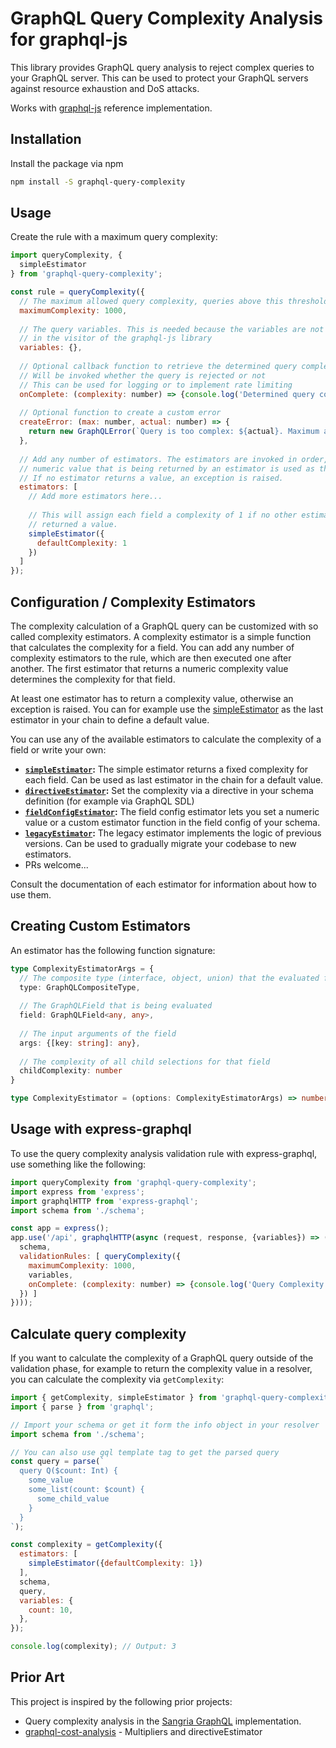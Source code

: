 # GraphQL Query Complexity Analysis for graphql-js

This library provides GraphQL query analysis to reject complex queries to your GraphQL server.
This can be used to protect your GraphQL servers against resource exhaustion and DoS attacks.

Works with [graphql-js](https://github.com/graphql/graphql-js) reference implementation. 


## Installation

Install the package via npm 

```bash
npm install -S graphql-query-complexity
```

## Usage

Create the rule with a maximum query complexity:

```javascript
import queryComplexity, {
  simpleEstimator
} from 'graphql-query-complexity';

const rule = queryComplexity({
  // The maximum allowed query complexity, queries above this threshold will be rejected
  maximumComplexity: 1000,
  
  // The query variables. This is needed because the variables are not available
  // in the visitor of the graphql-js library
  variables: {},
  
  // Optional callback function to retrieve the determined query complexity
  // Will be invoked whether the query is rejected or not
  // This can be used for logging or to implement rate limiting
  onComplete: (complexity: number) => {console.log('Determined query complexity: ', complexity)},
  
  // Optional function to create a custom error
  createError: (max: number, actual: number) => {
    return new GraphQLError(`Query is too complex: ${actual}. Maximum allowed complexity: ${max}`);
  },
  
  // Add any number of estimators. The estimators are invoked in order, the first
  // numeric value that is being returned by an estimator is used as the field complexity.
  // If no estimator returns a value, an exception is raised. 
  estimators: [
    // Add more estimators here...
    
    // This will assign each field a complexity of 1 if no other estimator
    // returned a value. 
    simpleEstimator({
      defaultComplexity: 1
    })
  ]
});
```

## Configuration / Complexity Estimators

The complexity calculation of a GraphQL query can be customized with so called complexity estimators.
A complexity estimator is a simple function that calculates the complexity for a field. You can add
any number of complexity estimators to the rule, which are then executed one after another. 
The first estimator that returns a numeric complexity value determines the complexity for that field. 

At least one estimator has to return a complexity value, otherwise an exception is raised. You can
for example use the [simpleEstimator](./src/estimators/simple/README.md) as the last estimator
in your chain to define a default value. 

You can use any of the available estimators to calculate the complexity of a field
or write your own:

*   **[`simpleEstimator`](src/estimators/simple/README.md):** The simple estimator returns a fixed complexity for each field. Can be used as
    last estimator in the chain for a default value.
*   **[`directiveEstimator`](src/estimators/directive/README.md):** Set the complexity via a directive in your 
    schema definition (for example via GraphQL SDL)
*   **[`fieldConfigEstimator`](src/estimators/fieldConfig/README.md):** The field config estimator lets you set a numeric value or a custom estimator
    function in the field config of your schema. 
*   **[`legacyEstimator`](src/estimators/legacy/README.md):** The legacy estimator implements the logic of previous versions. Can be used
    to gradually migrate your codebase to new estimators. 
*   PRs welcome...

Consult the documentation of each estimator for information about how to use them. 

## Creating Custom Estimators

An estimator has the following function signature: 

```typescript
type ComplexityEstimatorArgs = {
  // The composite type (interface, object, union) that the evaluated field belongs to
  type: GraphQLCompositeType,
  
  // The GraphQLField that is being evaluated
  field: GraphQLField<any, any>,
  
  // The input arguments of the field
  args: {[key: string]: any},
  
  // The complexity of all child selections for that field
  childComplexity: number
}

type ComplexityEstimator = (options: ComplexityEstimatorArgs) => number | void;
```


## Usage with express-graphql

To use the query complexity analysis validation rule with express-graphql, use something like the
following: 

```javascript
import queryComplexity from 'graphql-query-complexity';
import express from 'express';
import graphqlHTTP from 'express-graphql';
import schema from './schema';

const app = express();
app.use('/api', graphqlHTTP(async (request, response, {variables}) => ({
  schema,
  validationRules: [ queryComplexity({
    maximumComplexity: 1000,
    variables,
    onComplete: (complexity: number) => {console.log('Query Complexity:', complexity);},
  }) ]
})));
```

## Calculate query complexity

If you want to calculate the complexity of a GraphQL query outside of the validation phase, for example to
return the complexity value in a resolver, you can calculate the complexity via `getComplexity`:

```javascript
import { getComplexity, simpleEstimator } from 'graphql-query-complexity';
import { parse } from 'graphql';

// Import your schema or get it form the info object in your resolver
import schema from './schema';

// You can also use gql template tag to get the parsed query
const query = parse(`
  query Q($count: Int) {
    some_value
    some_list(count: $count) {
      some_child_value
    }
  }
`);

const complexity = getComplexity({
  estimators: [
    simpleEstimator({defaultComplexity: 1})
  ],
  schema,
  query,
  variables: {
    count: 10,
  },
});

console.log(complexity); // Output: 3
```


## Prior Art

This project is inspired by the following prior projects: 

-   Query complexity analysis in the [Sangria GraphQL](http://sangria-graphql.org/) implementation.
-   [graphql-cost-analysis](https://github.com/pa-bru/graphql-cost-analysis) - Multipliers and directiveEstimator
